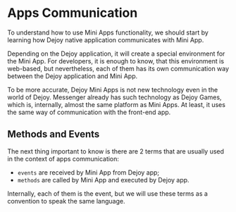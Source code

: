 # Apps Communication
To understand how to use Mini Apps functionality, we should start by learning how Dejoy native application communicates with Mini App.

Depending on the Dejoy application, it will create a special environment for the Mini App. For developers, it is enough to know, that this environment is web-based, but nevertheless, each of them has its own communication way between the Dejoy application and Mini App.

To be more accurate, Dejoy Mini Apps is not new technology even in the world of Dejoy. Messenger already has such technology as Dejoy Games, which is, internally, almost the same platform as Mini Apps. At least, it uses the same way of communication with the front-end app.

## Methods and Events
The next thing important to know is there are 2 terms that are usually used in the context of apps communication:

- `events`  are received by Mini App from Dejoy app;
- `methods` are called by Mini App and executed by Dejoy app.

Internally, each of them is the event, but we will use these terms as a convention to speak the same language.

